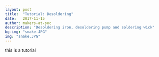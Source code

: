 ```yaml
---
layout: post
title:  "Tutorial: Desoldering"
date:   2017-11-15
author: makers-at-soc
description: "Desoldering iron, desoldering pump and soldering wick"
bg-img: "snake.JPG"
img: "snake.JPG"
---
```

this is a tutorial
